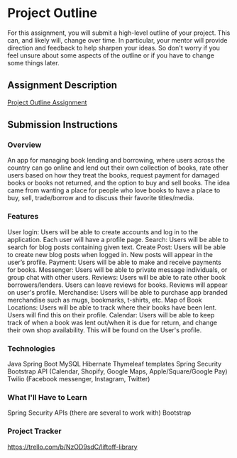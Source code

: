 # Project Outline
For this assignment, you will submit a high-level outline of your project. This can, and likely will, change over time. In particular, your mentor will provide direction and feedback to help sharpen your ideas. So don't worry if you feel unsure about some aspects of the outline or if you have to change some things later.

## Assignment Description
[Project Outline Assignment](https://education.launchcode.org/liftoff/modules/assignments/project-outline)

## Submission Instructions

### Overview
An app for managing book lending and borrowing, where
users across the country can go online and lend out their own collection
of books, rate other users based on how they treat the books,
request payment for damaged books or books not returned,
and the option to buy and sell books.
The idea came from wanting a place for people who love books
to have a place to buy, sell, trade/borrow and to discuss their
favorite titles/media.
### Features
User login: Users will be able to create accounts and log in to the application. Each user will have a profile page.
Search: Users will be able to search for blog posts containing given text.
Create Post: Users will be able to create new blog posts when logged in. New posts will appear in the user’s profile.
Payment: Users will be able to make and receive payments for books.
Messenger: Users will be able to private message individuals, or group chat with other users.
Reviews: Users will be able to rate other book borrowers/lenders. Users can leave reviews for books. Reviews will appear on user's profile.
Merchandise: Users will be able to purchase app branded merchandise such as mugs, bookmarks, t-shirts, etc.
Map of Book Locations: Users will be able to track where their books have been lent. Users will find this on their profile.
Calendar: Users will be able to keep track of when a book was lent out/when it is due for return, and change their own shop availability. This will be found on the User's profile.
### Technologies
Java
Spring Boot
MySQL
Hibernate
Thymeleaf templates
Spring Security
Bootstrap
API (Calendar, Shopify, Google Maps, Apple/Square/Google Pay)
Twilio (Facebook messenger, Instagram, Twitter)
### What I'll Have to Learn
Spring Security
APIs (there are several to work with)
Bootstrap
### Project Tracker
https://trello.com/b/NzOD9sdC/liftoff-library
